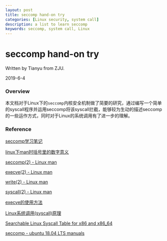 ```yaml
---
layout: post
title: seccomp hand-on try
categories: [Linux security, system call]
description: a list to learn seccomp
keywords: seccomp, system call, Linux
---
```


#  seccomp hand-on try

Written by Tianyu from ZJU.

2019-6-4

### Overview

本文档对于Linux下的`seccomp`内核安全机制做了简要的研究，通过编写一个简单的syscall程序并运用seccomp将该syscall拦截，能够较为生动的描述seccomp的一些运作方式，同时对于Linux的系统调用有了进一步的理解。

### Reference

[seccomp学习笔记](https://veritas501.space/2018/05/05/seccomp学习笔记/)

[linux下man时括号里的数字意义](https://blog.csdn.net/cica0cica/article/details/47359233)

[seccomp(2) - Linux man](<http://man7.org/linux/man-pages/man2/seccomp.2.html>)

[execve(2) - Linux man](<http://man7.org/linux/man-pages/man2/execve.2.html>) 

[write(2) - Linux man](http://man7.org/linux/man-pages/man2/write.2.html)

[syscall(2) - Linux man](http://man7.org/linux/man-pages/man2/syscall.2.html)

[execve的使用方法](<https://blog.csdn.net/fisher_jiang/article/details/5608399>)

[Linux系统调用(syscall)原理](http://gityuan.com/2016/05/21/syscall/)

[Searchable Linux Syscall Table for x86 and x86_64](https://filippo.io/linux-syscall-table/)

[seccomp - ubuntu 18.04 LTS manuals](http://manpages.ubuntu.com/manpages/bionic/en/man2/seccomp.2.html)

